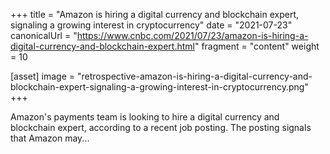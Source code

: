+++
title = "Amazon is hiring a digital currency and blockchain expert, signaling a growing interest in cryptocurrency"
date = "2021-07-23"
canonicalUrl = "https://www.cnbc.com/2021/07/23/amazon-is-hiring-a-digital-currency-and-blockchain-expert.html"
fragment = "content"
weight = 10

[asset]
    image = "retrospective-amazon-is-hiring-a-digital-currency-and-blockchain-expert-signaling-a-growing-interest-in-cryptocurrency.png"
+++

Amazon's payments team is looking to hire a digital currency and blockchain 
expert, according to a recent job posting. The posting signals that Amazon 
may...
